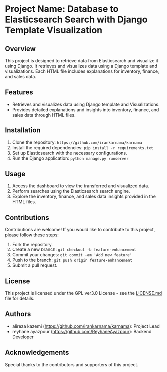 # Project Name: Database to Elasticsearch Search with Django Template Visualization

## Overview
This project is designed to retrieve data from Elasticsearch and visualize it using Django. It retrieves and visualizes data using a Django template and visualizations. Each HTML file includes explanations for inventory, finance, and sales data.

## Features
- Retrieves and visualizes data using Django template and Visualizations.
- Provides detailed explanations and insights into inventory, finance, and sales data through HTML files.

## Installation
1. Clone the repository: `https://github.com/irankarnama/karnama`
2. Install the required dependencies: `pip install -r requirements.txt`
3. Set up Elasticsearch with the necessary configurations.
4. Run the Django application: `python manage.py runserver`

## Usage
1. Access the dashboard to view the transferred and visualized data.
2. Perform searches using the Elasticsearch search engine.
3. Explore the inventory, finance, and sales data insights provided in the HTML files.

## Contributions
Contributions are welcome! If you would like to contribute to this project, please follow these steps:
1. Fork the repository.
2. Create a new branch: `git checkout -b feature-enhancement`
3. Commit your changes: `git commit -am 'Add new feature'`
4. Push to the branch: `git push origin feature-enhancement`
5. Submit a pull request.

## License
This project is licensed under the GPL ver3.0 License - see the [LICENSE.md](LICENSE.md) file for details.

## Authors
- alireza kazemi (https://github.com/irankarnama/karnama): Project Lead
- reyhane ayazpour (https://github.com/ReyhaneAyazpour): Backend Developer

## Acknowledgements
Special thanks to the contributors and supporters of this project.